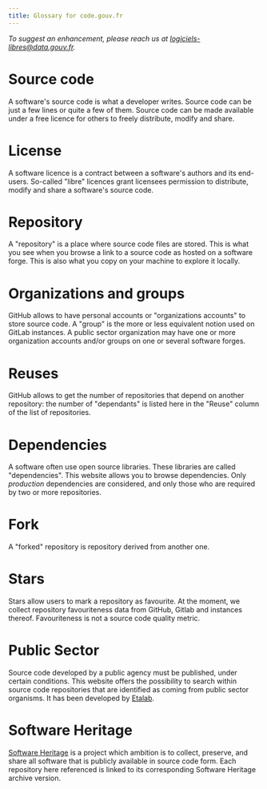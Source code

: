 ```yaml
---
title: Glossary for code.gouv.fr
---
```


*To suggest an enhancement, please reach us at [logiciels-libres@data.gouv.fr](mailto:logiciels-libres@data.gouv.fr).*

# Source code

A software's source code is what a developer writes.  Source code can
be just a few lines or quite a few of them. Source code can be made
available under a free licence for others to freely distribute, modify
and share.

# License

A software licence is a contract between a software's authors and its
end-users. So-called "libre" licences grant licensees permission to
distribute, modify and share a software's source code.

# Repository

A "repository" is a place where source code files are stored.  This
is what you see when you browse a link to a source code as hosted on a
software forge.  This is also what you copy on your machine to explore
it locally.

# Organizations and groups

GitHub allows to have personal accounts or "organizations accounts"
to store source code.  A "group" is the more or less equivalent
notion used on GitLab instances.  A public sector organization may
have one or more organization accounts and/or groups on one or several
software forges.

# Reuses

GitHub allows to get the number of repositories that depend on another
repository: the number of "dependants" is listed here in the "Reuse"
column of the list of repositories.

# Dependencies

A software often use open source libraries. These libraries are called
"dependencies". This website allows you to browse dependencies.
Only *production* dependencies are considered, and only those who are
required by two or more repositories.

# Fork

A "forked" repository is repository derived from another one.

# Stars

Stars allow users to mark a repository as favourite. At the moment, we collect repository favouriteness data from GitHub, Gitlab and instances thereof. Favouriteness is not a source code quality metric.

# Public Sector

Source code developed by a public agency must be published, under
certain conditions.  This website offers the possibility to search
within source code repositories that are identified as coming from
public sector organisms.  It has been developed by
[Etalab](https://www.etalab.gouv.fr/).

# Software Heritage

[Software Heritage](https://www.softwareheritage.org) is a project
which ambition is to collect, preserve, and share all software that is
publicly available in source code form. Each repository here
referenced is linked to its corresponding Software Heritage archive
version.

